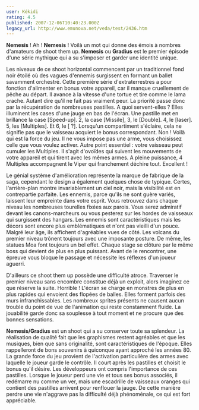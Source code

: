 ```yaml
---
user: Kékidi
rating: 4.5
published: 2007-12-06T10:40:23.000Z
legacy_url: http://www.emunova.net/veda/test/2436.htm
---
```

**Nemesis** ! Ah ! **Nemesis** ! Voilà un mot qui donne des émois à nombres d'amateurs de shoot them up. **Nemesis** ou **Gradius** est le premier épisode d'une série mythique qui a su s'imposer et garder une identité unique.  

  

Les niveaux de ce shoot horizontal commencent par un traditionnel fond noir étoilé où des vagues d'ennemis surgissent en formant un ballet savamment orchestré. Cette première série d'extraterrestres a pour fonction d'alimenter en bonus votre appareil, car il manque cruellement de pêche au départ. Il avance à la vitesse d'une tortue et tire comme le lama crache. Autant dire qu'il ne fait pas vraiment peur. La priorité passe donc par la récupération de nombreuses pastilles. A quoi servent-elles ? Elles illuminent les cases d'une jauge en bas de l'écran. Une pastille met en brillance la case \[Speed-up\]. 2, la case \[Missile\], 3, le \[Double\]. 4, le \[laser\]. 5, les \[Multiples\]. Et 6, le \[ ?\]. Lorsqu'un compartiment s'éclaire, cela ne signifie pas que le vaisseau acquiert le bonus correspondant. Non ! Voilà qui est la force du jeu. Il ne vous impose pas une arme, vous choisissez celle que vous voulez activer. Autre point essentiel : votre vaisseau peut cumuler les Multiples. Il s'agit d'ovoïdes qui suivent les mouvements de votre appareil et qui tirent avec les mêmes armes. A pleine puissance, 4 Multiples accompagnent le Viper qui franchement déchire tout. Excellent !  

  

Le génial système d'amélioration représente la marque de fabrique de la saga, cependant le design a également quelques chose de typique. Certes, l'arrière-plan montre invariablement un ciel noir, mais la visibilité est en contrepartie parfaite. Les ennemis, parce qu'ils ne sont guère variés, laissent leur empreinte dans votre esprit. Vous retrouvez dans chaque niveau les nombreuses tourelles fixées aux parois. Vous serez admiratif devant les canons-marcheurs ou vous pesterez sur les hordes de vaisseaux qui surgissent des hangars. Les ennemis sont caractéristiques mais les décors sont encore plus emblématiques et n'ont pas vieilli d'un pouce. Malgré leur âge, ils affichent d'agréables vues de côté. Les volcans du premier niveau trônent toujours avec une imposante posture. De même, les statues Moa font toujours un bel effet. Chaque stage se clôture par le même boss qui devient de plus en plus puissant. Avant de le rencontrer, une épreuve vous bloque le passage et nécessite les réflexes d'un joueur aguerri.  

  

D'ailleurs ce shoot them up possède une difficulté atroce. Traverser le premier niveau sans encombre constitue déjà un exploit, alors imaginez ce que réserve la suite. Horrible ! L'écran se charge en monstres de plus en plus rapides qui envoient des flopées de balles. Elles forment parfois des murs infranchissables. Les nombreux sprites présents ne causent aucun trouble du point de vue de l'animation qui reste constamment fluide. La jouabilité garde donc sa souplesse à tout moment et ne procure que des bonnes sensations.  

  

**Nemesis/Gradius** est un shoot qui a su conserver toute sa splendeur. La réalisation de qualité fait que les graphismes restent agréables et que les musiques, bien que sans originalité, sont caractéristiques de l'époque. Elles rappelleront de bons souvenirs à quiconque ayant approché les années 80\. La grande force du jeu provient de l'activation particulière des armes avec laquelle le joueur garde le contrôle. Il court après les pastilles et choisit le bonus qu'il désire. Les développeurs ont compris l'importance de ces pastilles. Lorsque le joueur perd une vie et tous ses bonus associés, il redémarre nu comme un ver, mais une escadrille de vaisseaux oranges qui contient des pastilles arrivent pour renflouer la jauge. De cette manière perdre une vie n'aggrave pas la difficulté déjà phénoménale, ce qui est fort appréciable.